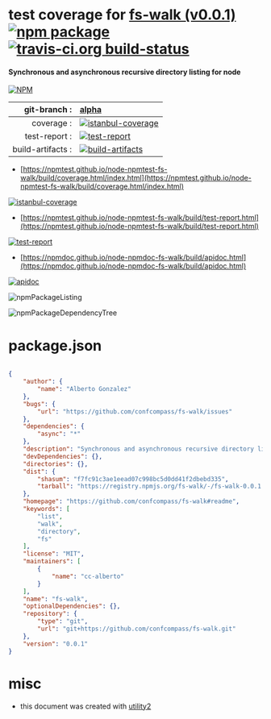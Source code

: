 # test coverage for  [fs-walk (v0.0.1)](https://github.com/confcompass/fs-walk#readme)  [![npm package](https://img.shields.io/npm/v/npmtest-fs-walk.svg?style=flat-square)](https://www.npmjs.org/package/npmtest-fs-walk) [![travis-ci.org build-status](https://api.travis-ci.org/npmtest/node-npmtest-fs-walk.svg)](https://travis-ci.org/npmtest/node-npmtest-fs-walk)
#### Synchronous and asynchronous recursive directory listing for node

[![NPM](https://nodei.co/npm/fs-walk.png?downloads=true&downloadRank=true&stars=true)](https://www.npmjs.com/package/fs-walk)

| git-branch : | [alpha](https://github.com/npmtest/node-npmtest-fs-walk/tree/alpha)|
|--:|:--|
| coverage : | [![istanbul-coverage](https://npmtest.github.io/node-npmtest-fs-walk/build/coverage.badge.svg)](https://npmtest.github.io/node-npmtest-fs-walk/build/coverage.html/index.html)|
| test-report : | [![test-report](https://npmtest.github.io/node-npmtest-fs-walk/build/test-report.badge.svg)](https://npmtest.github.io/node-npmtest-fs-walk/build/test-report.html)|
| build-artifacts : | [![build-artifacts](https://npmtest.github.io/node-npmtest-fs-walk/glyphicons_144_folder_open.png)](https://github.com/npmtest/node-npmtest-fs-walk/tree/gh-pages/build)|

- [https://npmtest.github.io/node-npmtest-fs-walk/build/coverage.html/index.html](https://npmtest.github.io/node-npmtest-fs-walk/build/coverage.html/index.html)

[![istanbul-coverage](https://npmtest.github.io/node-npmtest-fs-walk/build/screenCapture.buildCi.browser.%252Ftmp%252Fbuild%252Fcoverage.lib.html.png)](https://npmtest.github.io/node-npmtest-fs-walk/build/coverage.html/index.html)

- [https://npmtest.github.io/node-npmtest-fs-walk/build/test-report.html](https://npmtest.github.io/node-npmtest-fs-walk/build/test-report.html)

[![test-report](https://npmtest.github.io/node-npmtest-fs-walk/build/screenCapture.buildCi.browser.%252Ftmp%252Fbuild%252Ftest-report.html.png)](https://npmtest.github.io/node-npmtest-fs-walk/build/test-report.html)

- [https://npmdoc.github.io/node-npmdoc-fs-walk/build/apidoc.html](https://npmdoc.github.io/node-npmdoc-fs-walk/build/apidoc.html)

[![apidoc](https://npmdoc.github.io/node-npmdoc-fs-walk/build/screenCapture.buildCi.browser.%252Ftmp%252Fbuild%252Fapidoc.html.png)](https://npmdoc.github.io/node-npmdoc-fs-walk/build/apidoc.html)

![npmPackageListing](https://npmtest.github.io/node-npmtest-fs-walk/build/screenCapture.npmPackageListing.svg)

![npmPackageDependencyTree](https://npmtest.github.io/node-npmtest-fs-walk/build/screenCapture.npmPackageDependencyTree.svg)



# package.json

```json

{
    "author": {
        "name": "Alberto Gonzalez"
    },
    "bugs": {
        "url": "https://github.com/confcompass/fs-walk/issues"
    },
    "dependencies": {
        "async": "*"
    },
    "description": "Synchronous and asynchronous recursive directory listing for node",
    "devDependencies": {},
    "directories": {},
    "dist": {
        "shasum": "f7fc91c3ae1eead07c998bc5d0dd41f2dbebd335",
        "tarball": "https://registry.npmjs.org/fs-walk/-/fs-walk-0.0.1.tgz"
    },
    "homepage": "https://github.com/confcompass/fs-walk#readme",
    "keywords": [
        "list",
        "walk",
        "directory",
        "fs"
    ],
    "license": "MIT",
    "maintainers": [
        {
            "name": "cc-alberto"
        }
    ],
    "name": "fs-walk",
    "optionalDependencies": {},
    "repository": {
        "type": "git",
        "url": "git+https://github.com/confcompass/fs-walk.git"
    },
    "version": "0.0.1"
}
```



# misc
- this document was created with [utility2](https://github.com/kaizhu256/node-utility2)
